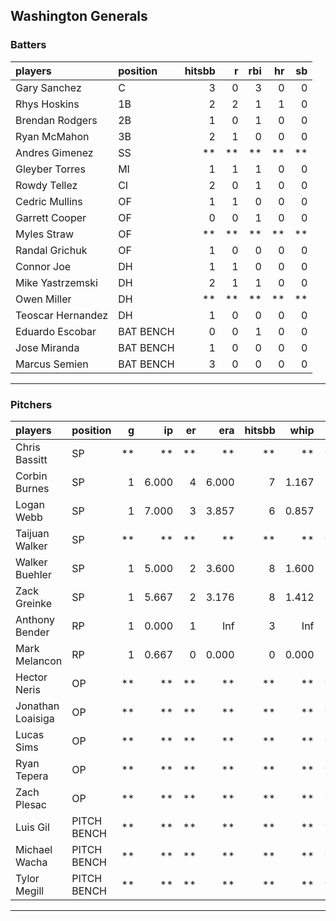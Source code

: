 ## Washington Generals

### Batters

 
|players           |position  | hitsbb|  r| rbi| hr| sb| 
|:-----------------|:---------|------:|--:|---:|--:|--:| 
|Gary Sanchez      |C         |      3|  0|   3|  0|  0| 
|Rhys Hoskins      |1B        |      2|  2|   1|  1|  0| 
|Brendan Rodgers   |2B        |      1|  0|   1|  0|  0| 
|Ryan McMahon      |3B        |      2|  1|   0|  0|  0| 
|Andres Gimenez    |SS        |     **| **|  **| **| **| 
|Gleyber Torres    |MI        |      1|  1|   1|  0|  0| 
|Rowdy Tellez      |CI        |      2|  0|   1|  0|  0| 
|Cedric Mullins    |OF        |      1|  1|   0|  0|  0| 
|Garrett Cooper    |OF        |      0|  0|   1|  0|  0| 
|Myles Straw       |OF        |     **| **|  **| **| **| 
|Randal Grichuk    |OF        |      1|  0|   0|  0|  0| 
|Connor Joe        |DH        |      1|  1|   0|  0|  0| 
|Mike Yastrzemski  |DH        |      2|  1|   1|  0|  0| 
|Owen Miller       |DH        |     **| **|  **| **| **| 
|Teoscar Hernandez |DH        |      1|  0|   0|  0|  0| 
|Eduardo Escobar   |BAT BENCH |      0|  0|   1|  0|  0| 
|Jose Miranda      |BAT BENCH |      1|  0|   0|  0|  0| 
|Marcus Semien     |BAT BENCH |      3|  0|   0|  0|  0| 


* * *

### Pitchers

 
|players           |position    |  g|    ip| er|   era| hitsbb|  whip| so|  w| sv| 
|:-----------------|:-----------|--:|-----:|--:|-----:|------:|-----:|--:|--:|--:| 
|Chris Bassitt     |SP          | **|    **| **|    **|     **|    **| **| **| **| 
|Corbin Burnes     |SP          |  1| 6.000|  4| 6.000|      7| 1.167|  5|  0|  0| 
|Logan Webb        |SP          |  1| 7.000|  3| 3.857|      6| 0.857|  6|  0|  0| 
|Taijuan Walker    |SP          | **|    **| **|    **|     **|    **| **| **| **| 
|Walker Buehler    |SP          |  1| 5.000|  2| 3.600|      8| 1.600|  4|  1|  0| 
|Zack Greinke      |SP          |  1| 5.667|  2| 3.176|      8| 1.412|  4|  0|  0| 
|Anthony Bender    |RP          |  1| 0.000|  1|   Inf|      3|   Inf|  0|  0|  0| 
|Mark Melancon     |RP          |  1| 0.667|  0| 0.000|      0| 0.000|  0|  0|  0| 
|Hector Neris      |OP          | **|    **| **|    **|     **|    **| **| **| **| 
|Jonathan Loaisiga |OP          | **|    **| **|    **|     **|    **| **| **| **| 
|Lucas Sims        |OP          | **|    **| **|    **|     **|    **| **| **| **| 
|Ryan Tepera       |OP          | **|    **| **|    **|     **|    **| **| **| **| 
|Zach Plesac       |OP          | **|    **| **|    **|     **|    **| **| **| **| 
|Luis Gil          |PITCH BENCH | **|    **| **|    **|     **|    **| **| **| **| 
|Michael Wacha     |PITCH BENCH | **|    **| **|    **|     **|    **| **| **| **| 
|Tylor Megill      |PITCH BENCH | **|    **| **|    **|     **|    **| **| **| **| 


* * *


